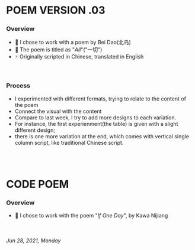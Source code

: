 
# POEM VERSION .03


### Overview

* 🎲 I chose to work with a poem by Bei Dao(北岛)
* 📜 The poem is titled as "*All*"("一切")
* 🀄️ Originally scripted in Chinese, translated in English

<br/>

### Process
- I experimented with different formats, trying to relate to the content of the poem
- Connect the visual with the content
- Compare to last week, I try to add more designs to each variation.
- For instance, the first experienment(the table) is given with a slight different design; 
- there is one more variation at the end, which comes with vertical single column script, like traditional Chinese script.

<br/>
<br/>

# CODE POEM


### Overview

* 📝 I chose to work with the poem "*If One Day*", by Kawa Nijiang

<br/>

###### *Jun 28, 2021, Monday*
